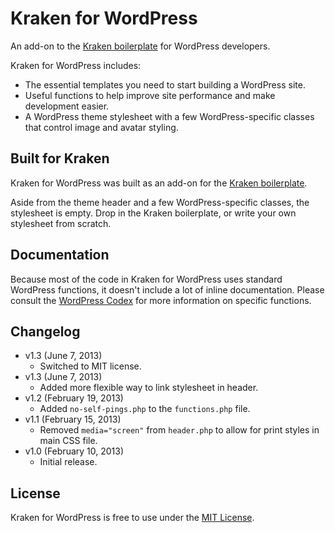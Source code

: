 # Kraken for WordPress
An add-on to the [Kraken boilerplate](http://cferdinandi.github.com/kraken/) for WordPress developers.

Kraken for WordPress includes:

* The essential templates you need to start building a WordPress site.
* Useful functions to help improve site performance and make development easier.
* A WordPress theme stylesheet with a few WordPress-specific classes that control image and avatar styling.

## Built for Kraken
Kraken for WordPress was built as an add-on for the [Kraken boilerplate](http://cferdinandi.github.com/kraken/).

Aside from the theme header and a few WordPress-specific classes, the stylesheet is empty. Drop in the Kraken boilerplate, or write your own stylesheet from scratch.

## Documentation
Because most of the code in Kraken for WordPress uses standard WordPress functions, it doesn't include a lot of inline documentation. Please consult the [WordPress Codex](http://codex.wordpress.org/Main_Page) for more information on specific functions.

## Changelog
* v1.3 (June 7, 2013)
  * Switched to MIT license.
* v1.3 (June 7, 2013)
  * Added more flexible way to link stylesheet in header.
* v1.2 (February 19, 2013)
  * Added `no-self-pings.php` to the `functions.php` file.
* v1.1 (February 15, 2013)
  * Removed `media="screen"` from `header.php` to allow for print styles in main CSS file.
* v1.0 (February 10, 2013)
  * Initial release.

## License
Kraken for WordPress is free to use under the [MIT License](http://gomakethings.com/mit/).
